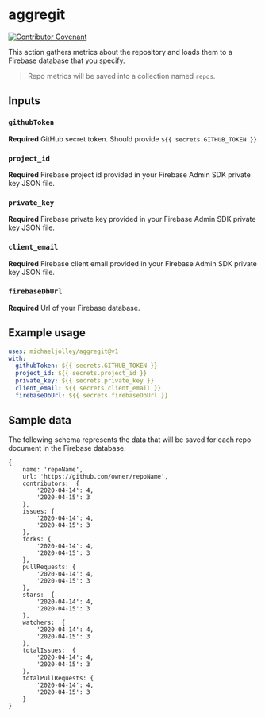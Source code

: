 # aggregit

[![Contributor Covenant](https://img.shields.io/badge/Contributor%20Covenant-v2.0%20adopted-ff69b4.svg)](code_of_conduct.md)

This action gathers metrics about the repository and loads them to a Firebase database that you specify.

> Repo metrics will be saved into a collection named `repos`.

## Inputs

### `githubToken`

**Required** GitHub secret token. Should provide `${{ secrets.GITHUB_TOKEN }}`

### `project_id`

**Required** Firebase project id provided in your Firebase Admin SDK private key JSON file.

### `private_key`

**Required** Firebase private key provided in your Firebase Admin SDK private key JSON file.

### `client_email`

**Required** Firebase client email provided in your Firebase Admin SDK private key JSON file.

### `firebaseDbUrl`

**Required** Url of your Firebase database.

## Example usage

```yaml
uses: michaeljolley/aggregit@v1
with:
  githubToken: ${{ secrets.GITHUB_TOKEN }}
  project_id: ${{ secrets.project_id }}
  private_key: ${{ secrets.private_key }}
  client_email: ${{ secrets.client_email }}
  firebaseDbUrl: ${{ secrets.firebaseDbUrl }}
```

## Sample data

The following schema represents the data that will be saved for each repo document in the Firebase database.

```JS
{
    name: 'repoName',
    url: 'https://github.com/owner/repoName',
    contributors:  {
        '2020-04-14': 4,
        '2020-04-15': 3
    },
    issues: {
        '2020-04-14': 4,
        '2020-04-15': 3
    },
    forks: {
        '2020-04-14': 4,
        '2020-04-15': 3
    },
    pullRequests: {
        '2020-04-14': 4,
        '2020-04-15': 3
    },
    stars:  {
        '2020-04-14': 4,
        '2020-04-15': 3
    },
    watchers:  {
        '2020-04-14': 4,
        '2020-04-15': 3
    },
    totalIssues:  {
        '2020-04-14': 4,
        '2020-04-15': 3
    },
    totalPullRequests: {
        '2020-04-14': 4,
        '2020-04-15': 3
    }
}
```